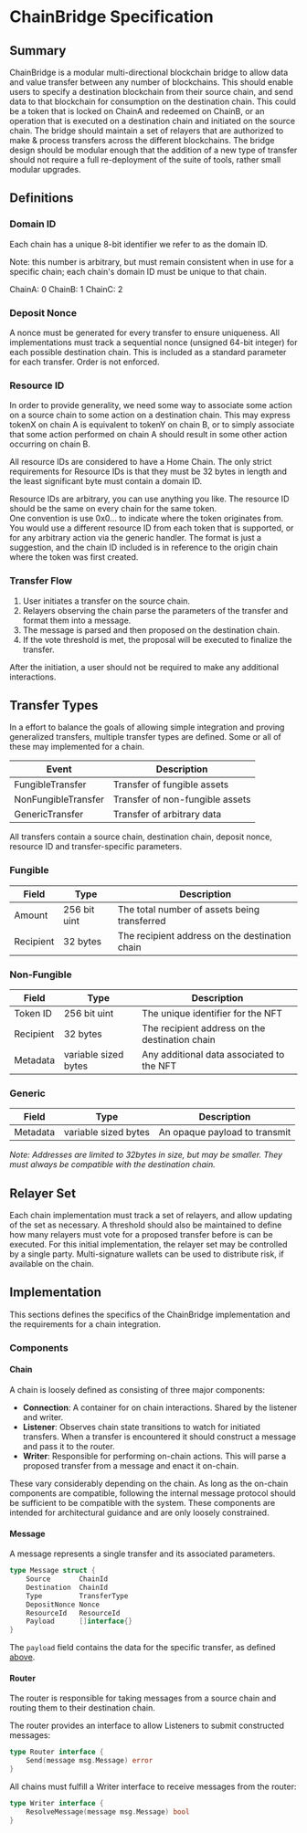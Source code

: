 # ChainBridge Specification

## Summary

ChainBridge is a modular multi-directional blockchain bridge to allow data and value transfer between any number of
blockchains. This should enable users to specify a destination blockchain from their source chain, and send data to
that blockchain for consumption on the destination chain. This could be a token that is locked on ChainA and
redeemed on ChainB, or an operation that is executed on a destination chain and initiated on the source chain. The bridge
should maintain a set of relayers that are authorized to make & process transfers across the different blockchains. The bridge design should be modular enough that the addition of a new type of transfer should not require a full re-deployment of the suite of tools, rather small modular upgrades.


## Definitions

### Domain ID

Each chain has a unique 8-bit identifier we refer to as the domain ID. 

Note: this number is arbitrary, but must remain consistent when in use for a specific chain; each chain's domain ID must be unique to that chain.

ChainA: 0
ChainB: 1
ChainC: 2

### Deposit Nonce

A nonce must be generated for every transfer to ensure uniqueness. All implementations must track a sequential nonce (unsigned 64-bit integer) for each possible destination chain. This is included as a standard parameter for each transfer. Order is not enforced.

### Resource ID

In order to provide generality, we need some way to associate some action on a source chain to some action on a destination chain. This may express tokenX on chain A is equivalent to tokenY on chain B, or to simply associate that some action performed on chain A should result in some other action occurring on chain B. 

All resource IDs are considered to have a Home Chain. The only strict requirements for Resource IDs is that they must be 32 bytes in length and the least significant byte must contain a domain ID. 

Resource IDs are arbitrary, you can use anything you like. The resource ID should be the same on every chain for the same token.  
One convention is use 0x0...<contract-address><domain-id> to indicate where the token originates from. You would use a different resource ID from each token that is supported, or for any arbitrary action via the generic handler. The format is just a suggestion, and the chain ID included is in reference to the origin chain where the token was first created.

### Transfer Flow

1. User initiates a transfer on the source chain.
2. Relayers observing the chain parse the parameters of the transfer and format them into a message.
3. The message is parsed and then proposed on the destination chain.
4. If the vote threshold is met, the proposal will be executed to finalize the transfer.

After the initiation, a user should not be required to make any additional interactions.

## Transfer Types
In a effort to balance the goals of allowing simple integration and proving generalized transfers, multiple transfer types are defined. Some or all of these may implemented for a chain.

|Event|Description|
|-----|-----------|
|FungibleTransfer| Transfer of fungible assets |
|NonFungibleTransfer| Transfer of non-fungible assets |
|GenericTransfer| Transfer of arbitrary data |


All transfers contain a source chain, destination chain, deposit nonce, resource ID and transfer-specific parameters.

### Fungible
|Field|Type|Description|
|----|----|-----------|
| Amount | 256 bit uint | The total number of assets being transferred |
| Recipient | 32 bytes | The recipient address on the destination chain |

### Non-Fungible
|Field|Type|Description|
|----|----|-----------|
| Token ID | 256 bit uint | The unique identifier for the NFT |
| Recipient | 32 bytes | The recipient address on the destination chain |
| Metadata | variable sized bytes | Any additional data associated to the NFT |

### Generic
|Field|Type|Description|
|----|----|-----------|
| Metadata | variable sized bytes | An opaque payload to transmit |

*Note: Addresses are limited to 32bytes in size, but may be smaller. They must always be compatible with the destination chain.*

## Relayer Set
Each chain implementation must track a set of relayers, and allow updating of the set as necessary. A threshold should also be maintained to define how many relayers must vote for a proposed transfer before is can be executed. For this initial implementation, the relayer set may be controlled by a single party. Multi-signature wallets can be used to distribute risk, if available on the chain.


## Implementation

This sections defines the specifics of the ChainBridge implementation and the requirements for a chain integration.

### Components

#### Chain

A chain is loosely defined as consisting of three major components:

- **Connection**:
A container for on chain interactions. Shared by the listener and writer.
- **Listener**: 
Observes chain state transitions to watch for initiated transfers. When a transfer is encountered it should construct a message and pass it to the router.
- **Writer**:
Responsible for performing on-chain actions. This will parse a proposed transfer from a message and enact it on-chain. 

These vary considerably depending on the chain. As long as the on-chain components are compatible, following the internal message protocol should be sufficient to be compatible with the system. These components are intended for architectural guidance and are only loosely constrained.

#### Message

A message represents a single transfer and its associated parameters. 

```go
type Message struct {
	Source       ChainId   
	Destination  ChainId 
	Type         TransferType
	DepositNonce Nonce
	ResourceId   ResourceId
	Payload      []interface{}
}
```

The `payload` field contains the data for the specific transfer, as defined [above](#transfer-types).

#### Router

The router is responsible for taking messages from a source chain and routing them to their destination chain.

The router provides an interface to allow Listeners to submit constructed messages:
```go
type Router interface {
	Send(message msg.Message) error
}
```

All chains must fulfill a Writer interface to receive messages from the router:
```go
type Writer interface {
	ResolveMessage(message msg.Message) bool
}
```
